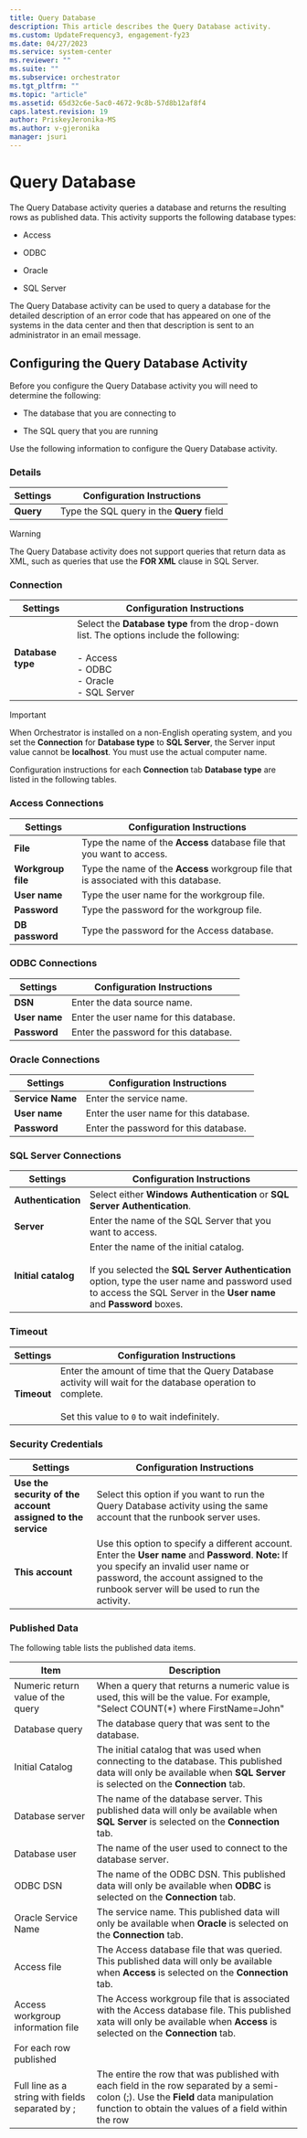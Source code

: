 ```yaml
---
title: Query Database 
description: This article describes the Query Database activity.
ms.custom: UpdateFrequency3, engagement-fy23
ms.date: 04/27/2023
ms.service: system-center
ms.reviewer: ""
ms.suite: ""
ms.subservice: orchestrator
ms.tgt_pltfrm: ""
ms.topic: "article"
ms.assetid: 65d32c6e-5ac0-4672-9c8b-57d8b12af8f4
caps.latest.revision: 19
author: PriskeyJeronika-MS
ms.author: v-gjeronika
manager: jsuri
---
```

# Query Database


The Query Database activity queries a database and returns the resulting rows as published data. This activity supports the following database types:  

- Access  

- ODBC  

- Oracle  

- SQL Server  

The Query Database activity can be used to query a database for the detailed description of an error code that has appeared on one of the systems in the data center and then that description is sent to an administrator in an email message.  

## Configuring the Query Database Activity  
 Before you configure the Query Database activity you will need to determine the following:  

- The database that you are connecting to  

- The SQL query that you are running  

Use the following information to configure the Query Database activity.  

### Details  

|Settings|Configuration Instructions|  
|--------------|--------------------------------|  
|**Query**|Type the SQL query in the **Query** field|  

> [!WARNING]
>  The Query Database activity does not support queries that return data as XML, such as queries that use the **FOR XML** clause in SQL Server.  

### Connection  

|Settings|Configuration Instructions|  
|--------------|--------------------------------|  
|**Database type**|Select the **Database type** from the drop-down list. The options include the following:<br /><br /> -   Access<br />-   ODBC<br />-   Oracle<br />-   SQL Server|  

> [!IMPORTANT]
>  When Orchestrator is installed on a non-English operating system, and you set the **Connection** for **Database type** to **SQL Server**, the Server input value cannot be **localhost**. You must use the actual computer name.  

 Configuration instructions for each **Connection** tab **Database type** are listed in the following tables.  

### Access Connections  

|Settings|Configuration Instructions|  
|--------------|--------------------------------|  
|**File**|Type the name of the **Access** database file that you want to access.|  
|**Workgroup file**|Type the name of the **Access** workgroup file that is associated with this database.|  
|**User name**|Type the user name for the workgroup file.|  
|**Password**|Type the password for the workgroup file.|  
|**DB password**|Type the password for the Access database.|  

### ODBC Connections  

|Settings|Configuration Instructions|  
|--------------|--------------------------------|  
|**DSN**|Enter the data source name.|  
|**User name**|Enter the user name for this database.|  
|**Password**|Enter the password for this database.|  

### Oracle Connections  

|Settings|Configuration Instructions|  
|--------------|--------------------------------|  
|**Service Name**|Enter the service name.|  
|**User name**|Enter the user name for this database.|  
|**Password**|Enter the password for this database.|  

### SQL Server Connections  

|Settings|Configuration Instructions|  
|--------------|--------------------------------|  
|**Authentication**|Select either **Windows Authentication** or **SQL Server Authentication**.|  
|**Server**|Enter the name of the SQL Server that you want to access.|  
|**Initial catalog**|Enter the name of the initial catalog.<br /><br /> If you selected the **SQL Server Authentication** option, type the user name and password used to access the SQL Server in the **User name** and **Password** boxes.|  

### Timeout  

|Settings|Configuration Instructions|  
|--------------|--------------------------------|  
|**Timeout**|Enter the amount of time that the Query Database activity will wait for the database operation to complete.<br /><br /> Set this value to `0` to wait indefinitely.|  

### Security Credentials  

|Settings|Configuration Instructions|  
|--------------|--------------------------------|  
|**Use the security of the account assigned to the service**|Select this option if you want to run the Query Database activity using the same account that the runbook server uses.|  
|**This account**|Use this option to specify a different account. Enter the **User name** and **Password**. **Note:**  If you specify an invalid user name or password, the account assigned to the runbook server will be used to run the activity.|  

### Published Data  
 The following table lists the published data items.  

|Item|Description|  
|----------|-----------------|  
|Numeric return value of the query|When a query that returns a numeric value is used, this will be the value. For example, "Select COUNT(*) where FirstName=John"|  
|Database query|The database query that was sent to the database.|  
|Initial Catalog|The initial catalog that was used when connecting to the database. This published data will only be available when **SQL Server** is selected on the **Connection** tab.|  
|Database server|The name of the database server. This published data will only be available when **SQL Server** is selected on the **Connection** tab.|  
|Database user|The name of the user used to connect to the database server.|  
|ODBC DSN|The name of the ODBC DSN. This published data will only be available when **ODBC** is selected on the **Connection** tab.|  
|Oracle Service Name|The service name. This published data will only be available when **Oracle** is selected on the **Connection** tab.|  
|Access file|The Access database file that was queried. This published data will only be available when **Access** is selected on the **Connection** tab.|  
|Access workgroup information file|The Access workgroup file that is associated with the Access database file. This published xata will only be available when **Access** is selected on the **Connection** tab.|  
|For each row published|  
|Full line as a string with fields separated by ;|The entire the row that was published with each field in the row separated by a semi-colon (;). Use the **Field** data manipulation function to obtain the values of a field within the row|